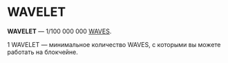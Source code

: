 # WAVELET

**WAVELET** — 1/100 000 000 [WAVES](/ru/blockchain/token/waves.md).

1 WAVELET — минимальное количество WAVES, с которыми вы можете работать на блокчейне.
